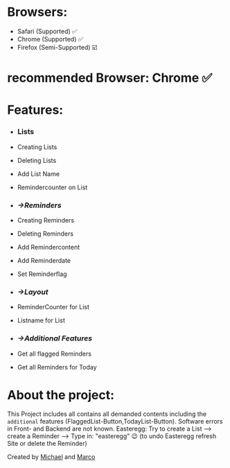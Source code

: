 # Browsers:
- Safari  (Supported) ✅
- Chrome  (Supported) ✅
- Firefox (Semi-Supported) ☑️

# recommended Browser: Chrome ✅

# Features:

- ### Lists
- Creating Lists 
- Deleting Lists 
- Add List Name  
- Remindercounter on List 

- ### ***->Reminders***
- Creating Reminders 
- Deleting Reminders 
- Add Remindercontent 
- Add Reminderdate
- Set Reminderflag

- ### ***->Layout***
- ReminderCounter for List
- Listname for List

- ### ***->Additional Features***
- Get all flagged Reminders
- Get all Reminders for Today



# About the project:
This Project includes all contains all demanded contents including the `additional` features (FlaggedList-Button,TodayList-Button).
Software errors in Front- and Backend are not known.
Easteregg: Try to create a List --> create a Reminder --> Type in: "easteregg" 😉
(to undo Easteregg refresh Site or delete the Reminder)


Created by [Michael](https://github.com/SchmittMichael) and [Marco](https://github.com/Marco-Wanka)

